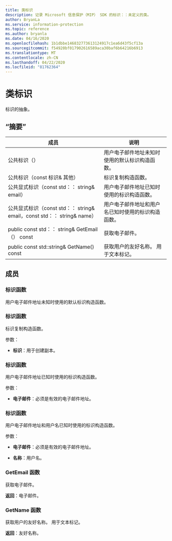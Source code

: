 ```yaml
---
title: 类标识
description: 记录 Microsoft 信息保护（MIP） SDK 的标识：：未定义的类。
author: BryanLa
ms.service: information-protection
ms.topic: reference
ms.author: bryanla
ms.date: 04/16/2020
ms.openlocfilehash: 1b1dbbe146832773613124917c1ea6d43f5cf13a
ms.sourcegitcommit: f54920bf017902616589aca30baf6b64216b6913
ms.translationtype: MT
ms.contentlocale: zh-CN
ms.lasthandoff: 04/22/2020
ms.locfileid: "81762364"
---
```

# <a name="class-identity"></a>类标识 
标识的抽象。
  
## <a name="summary"></a>“摘要”
 成员                        | 说明                                
--------------------------------|---------------------------------------------
公共标识（）  |  用户电子邮件地址未知时使用的默认标识构造函数。
公共标识（const 标识& 其他）  |  标识复制构造函数。
公共显式标识（const std：： string& email）  |  用户电子邮件地址已知时使用的标识构造函数。
公共显式标识（const std：： string& email，const std：： string& name）  |  用户电子邮件地址和用户名已知时使用的标识构造函数。
public const std：： string& GetEmail （） const  |  获取电子邮件。
public const std::string& GetName() const  |  获取用户的友好名称。 用于文本标记。
  
## <a name="members"></a>成员
  
### <a name="identity-function"></a>标识函数
用户电子邮件地址未知时使用的默认标识构造函数。
  
### <a name="identity-function"></a>标识函数
标识复制构造函数。

参数：  
* **标识**：用于创建副本。


  
### <a name="identity-function"></a>标识函数
用户电子邮件地址已知时使用的标识构造函数。

参数：  
* **电子邮件**：必须是有效的电子邮件地址。


  
### <a name="identity-function"></a>标识函数
用户电子邮件地址和用户名已知时使用的标识构造函数。

参数：  
* **电子邮件**：必须是有效的电子邮件地址。 


* **名称**：用户名。


  
### <a name="getemail-function"></a>GetEmail 函数
获取电子邮件。

  
**返回**：电子邮件。
  
### <a name="getname-function"></a>GetName 函数
获取用户的友好名称。 用于文本标记。

  
**返回**：友好名称。